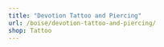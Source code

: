 ```yaml
---
title: "Devotion Tattoo and Piercing"
url: /boise/devotion-tattoo-and-piercing/
shop: Tattoo
---
```

